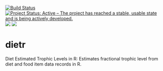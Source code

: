 [![Build Status](https://travis-ci.com/sborstein/dietr.svg?token=VqqcU32f4yC66LByiKop&branch=master)](https://travis-ci.com/sborstein/dietr) [![Project Status: Active – The project has reached a stable, usable state and is being actively developed.](https://www.repostatus.org/badges/latest/active.svg)](https://www.repostatus.org/#active)[![](http://cranlogs.r-pkg.org/badges/dietr)](https://cran.rstudio.com/web/packages/dietr/) [![](http://www.r-pkg.org/badges/version/dietr)](https://cran.rstudio.com/web/packages/dietr/)


# dietr
Diet Estimated Trophic Levels in R: Estimates fractional trophic level from diet and food item data records in R.
